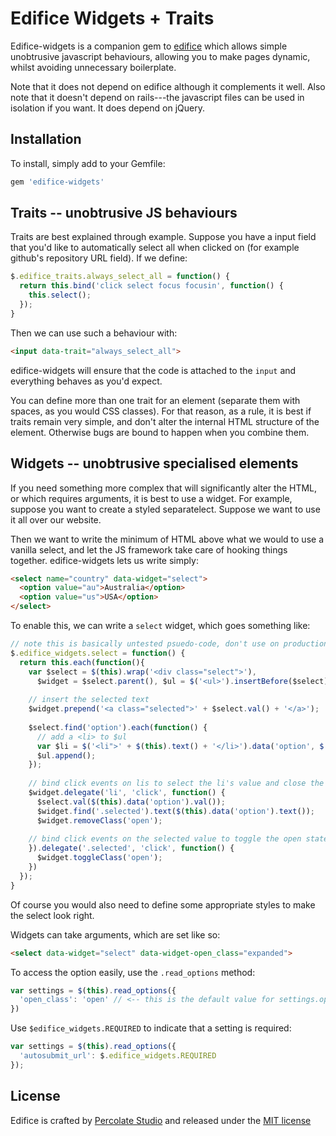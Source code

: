 Edifice Widgets + Traits
========================

Edifice-widgets is a companion gem to [edifice](/tmeasday/edifice) which allows simple unobtrusive javascript behaviours, allowing you to make pages dynamic, whilst avoiding unnecessary boilerplate.

Note that it does not depend on edifice although it complements it well. Also note that it doesn't depend on rails---the javascript files can be used in isolation if you want. It does depend on jQuery.

Installation
------------

To install, simply add to your Gemfile:

```ruby
gem 'edifice-widgets'
```

Traits -- unobtrusive JS behaviours
-----------------------------------

Traits are best explained through example. Suppose you have a input field that you'd like to automatically select all when clicked on (for example github's repository URL field). If we define:

```javascript
$.edifice_traits.always_select_all = function() {
  return this.bind('click select focus focusin', function() {
    this.select();
  });
}
```

Then we can use such a behaviour with:

```html
<input data-trait="always_select_all">
```

edifice-widgets will ensure that the code is attached to the `input` and everything behaves as you'd expect.

You can define more than one trait for an element (separate them with spaces, as you would CSS classes). For that reason, as a rule, it is best if traits remain very simple, and don't alter the internal HTML structure of the element. Otherwise bugs are bound to happen when you combine them.

Widgets -- unobtrusive specialised elements
-------------------------------------------

If you need something more complex that will significantly alter the HTML, or which requires arguments, it is best to use a widget. For example, suppose you want to create a styled separatelect. Suppose we want to use it all over our website.

Then we want to write the minimum of HTML above what we would to use a vanilla select, and let the JS framework take care of hooking things together. edifice-widgets lets us write simply:

```html
<select name="country" data-widget="select">
  <option value="au">Australia</option>
  <option value="us">USA</option>
</select>
```

To enable this, we can write a `select` widget, which goes something like:

```js
// note this is basically untested psuedo-code, don't use on production please
$.edifice_widgets.select = function() {
  return this.each(function(){
    var $select = $(this).wrap('<div class="select">'),
      $widget = $select.parent(), $ul = $('<ul>').insertBefore($select);
    
    // insert the selected text
    $widget.prepend('<a class="selected">' + $select.val() + '</a>');
    
    $select.find('option').each(function() {
      // add a <li> to $ul
      var $li = $('<li">' + $(this).text() + '</li>').data('option', $(this));
      $ul.append();
    });
    
    // bind click events on lis to select the li's value and close the select widget
    $widget.delegate('li', 'click', function() {
      $select.val($(this).data('option').val());
      $widget.find('.selected').text($(this).data('option').text());
      $widget.removeClass('open');
      
    // bind click events on the selected value to toggle the open state
    }).delegate('.selected', 'click', function() {
      $widget.toggleClass('open');
    })
  });
}
```

Of course you would also need to define some appropriate styles to make the select look right.

Widgets can take arguments, which are set like so:

```html
<select data-widget="select" data-widget-open_class="expanded">
```

To access the option easily, use the `.read_options` method:

```js
var settings = $(this).read_options({
  'open_class': 'open' // <-- this is the default value for settings.open_class
})
```

Use `$edifice_widgets.REQUIRED` to indicate that a setting is required:

```js
var settings = $(this).read_options({
  'autosubmit_url': $.edifice_widgets.REQUIRED
});
```


License
-------

Edifice is crafted by [Percolate Studio](http://percolatestudio.com) and released under the [MIT license](www.opensource.org/licenses/MIT)

